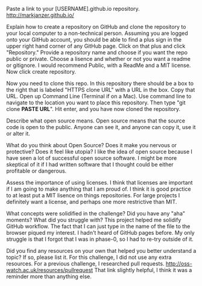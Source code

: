 Paste a link to your [USERNAME].github.io repository.
  http://markjanzer.github.io/

Explain how to create a repository on GitHub and clone the repository to your local computer to a non-technical person.
  Assuming you are logged onto your GitHub account, you should be able to find a plus sign in the upper right hand corner of any GitHub page.
  Click on that plus and click "Repository." Provide a repository name and choose if you want the repo public or private. Choose a lisence and whether or not you want a readme or gitignore. I would recommend Public, with a ReadMe and a MIT license. Now click create repository.

  Now you need to clone this repo. In this repository there should be a box to the right that is labeled "HTTPS clone URL" with a URL in the box. Copy that URL. Open up Command Line (Terminal if on a Mac). Use command line to navigate to the location you want to place this repository. Then type "git clone **PASTE URL**". Hit enter, and you have now cloned the repository.

Describe what open source means.
  Open source means that the source code is open to the public. Anyone can see it, and anyone can copy it, use it or alter it.

What do you think about Open Source? Does it make you nervous or protective? Does it feel like utopia?
  I like the idea of open source because I have seen a lot of successful open source software. I might be more skeptical of it if I had written software that I thought could be either profitable or dangerous.

Assess the importance of using licenses.
  I think that licenses are important if I am going to make anything that I am proud of. I think it is good practice to at least put a MIT lisence on things repositories. For large projects I definitely want a license, and perhaps one more restrictive than MIT.

What concepts were solidified in the challenge? Did you have any "aha" moments? What did you struggle with?
  This project helped me solidify GitHub workflow. The fact that I can just type in the name of the file to the browser piqued my interest. I hadn't heard of GitHub pages before. My only struggle is that I forgot that I was in phase-0, so I had to re-try outside of it.

Did you find any resources on your own that helped you better understand a topic? If so, please list it.
  For this challenge, I did not use any extra resources. For a previous challenge, I researched pull requests.
  http://oss-watch.ac.uk/resources/pullrequest
  That link slightly helpful, I think it was a reminder more than anything else.